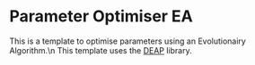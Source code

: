 # Parameter Optimiser EA

This is a template to optimise parameters using an Evolutionairy Algorithm.\n 
This template uses the [DEAP](https://github.com/DEAP/deap) library. 


